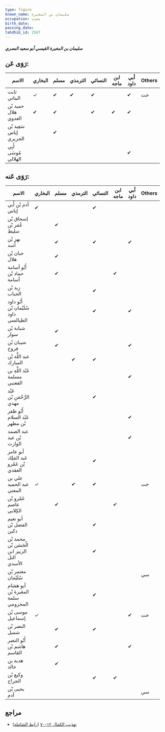 ```yaml
---
type: figure
known_name: سليمان بن المغيرة
occupation: محدث
birth_date:
passing_date:
tahdhib_id: 2567
---
```

##### سليمان بن المغيرة القيسي أبو سعيد البصري

## رَوَى عَن:
| الاسم                   | البخاري | مسلم | الترمذي | النسائي | ابن ماجه | أبي داود | Others |
| ----------------------- | ------- | ---- | ------- | ------- | -------- | -------- | ------ |
| ثابت البناني            | ✓       | ✔    | ✔       | ✔       |          | ✔        | خت     |
| حميد بْن هلال العدوي    | ✔       | ✔    |         | ✔       | ✔        | ✔        |        |
| سَعِيد بْن إياس الجريري |         | ✔    |         |         |          |          |        |
| أَبِي مُوسَى الهلالي    |         |      |         |         |          | ✔        |        |
## رَوَى عَنه:
| الاسم                                        | البخاري | مسلم | الترمذي | النسائي | ابن ماجه | أبي داود | Others |
| -------------------------------------------- | ------- | ---- | ------- | ------- | -------- | -------- | ------ |
| آدم بْن أَبي إياس                            | ✔       |      |         | ✔       |          |          |        |
| إسحاق بْن عُمَر بْن سليط                     |         | ✔    |         |         |          |          |        |
| بهز بْن أسد                                  |         | ✔    |         | ✔       |          | ✔        |        |
| حبان بْن هلال                                |         | ✔    |         |         |          |          |        |
| أَبُو أسامة حماد بْن أسامة                   |         | ✔    |         |         | ✔        |          |        |
| زيد بْن الحباب                               |         |      |         | ✔       |          |          |        |
| أَبُو داود سُلَيْمان بْن داود الطيالسي       |         |      |         | ✔       |          | ✔        |        |
| شبابة بْن سوار                               |         | ✔    |         |         |          |          |        |
| شيبان بْن فروخ                               |         | ✔    |         |         |          | ✔        |        |
| عبد اللَّه بْن المبارك                       |         |      | ✔       | ✔       |          |          |        |
| عَبْد اللَّهِ بن مسلمة القعنبي               |         |      |         |         |          | ✔        |        |
| عَبْد الرَّحْمَنِ بْن مهدي                   |         |      |         | ✔       |          |          |        |
| أَبُو ظفر عَبْد السلام بْن مطهر              |         |      |         |         |          | ✔        |        |
| عبد الصمد بْن عبد الوارث                     |         |      |         |         |          | ✔        |        |
| أبو عامر عَبد المَلِك بْن عَمْرو العقدي      |         |      |         | ✔       |          |          |        |
| علي بن عبد الحميد المعني                     | ✓       |      | ✔       | ✔       |          |          | خت     |
| عَمْرو بْن عاصم الكِلابي                     |         | ✔    |         |         | ✔        |          |        |
| أبو نعيم الفضل بْن دكين                      |         |      |         | ✔       |          |          |        |
| محمد بْن الْحَسَن بْن الزبير ابن التل الأسدي |         |      |         | ✔       |          |          |        |
| معتمر بْن سُلَيْمان                          |         |      |         |         |          |          | سي     |
| أبو هشام المغيرة بْن سلمة المخزومي           |         |      |         | ✔       |          |          |        |
| موسى بْن إسماعيل                             | ✓       |      |         |         |          | ✔        | خت     |
| النضر بْن شميل                               |         | ✔    |         | ✔       |          |          |        |
| أَبُو النضر هاشم بْن القاسم                  |         | ✔    |         |         |          | ✔        |        |
| هدبة بن خالد                                 |         | ✔    |         |         |          |          |        |
| وكيع بْن الجراح                              |         |      |         | ✔       | ✔        |          |        |
| يحيى بْن آدم                                 |         |      |         |         |          |          | سي     |
## مراجع
- [تهذيب الكمال ١٢-٧٠](obsidian://open?vault=Tahdhib-al-Kamal&file=Figures/٢٥٦٧-سليمان%20بن%20المغيرة%20القيسي%20أبو%20سعيد%20البصري) ([رابط الشاملة](https://shamela.ws/book/3722/5843))